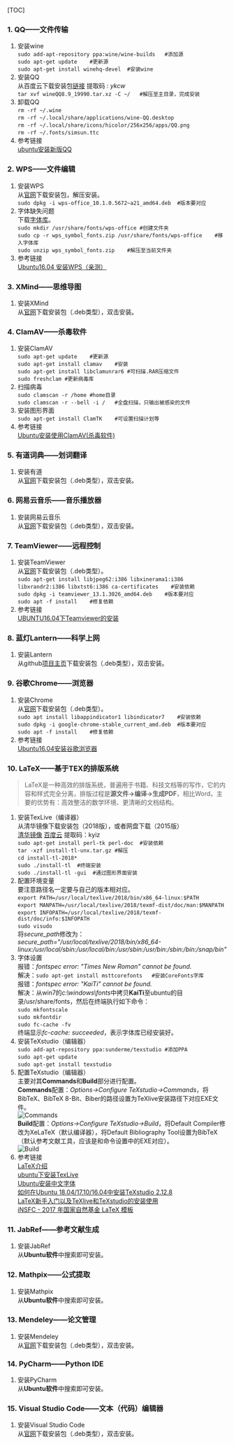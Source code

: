 [TOC]

### 1. QQ——文件传输

1. 安装wine  
`sudo add-apt-repository ppa:wine/wine-builds   #添加源`  
`sudo apt-get update    #更新源`  
`sudo apt-get install winehq-devel  #安装wine`  
2. 安装QQ  
从百度云下载安装包[链接](https://pan.baidu.com/s/1kENXtaEBtxmtBhlC-1g3ZA) 提取码 : *ykcw*  
`tar xvf wineQQ8.9_19990.tar.xz -C ~/   #解压至主目录，完成安装`  
3. 卸载QQ  
`rm -rf ~/.wine`  
`rm -rf ~/.local/share/applications/wine-QQ.desktop`  
`rm -rf ~/.local/share/icons/hicolor/256x256/apps/QQ.png`  
`rm -rf ~/.fonts/simsun.ttc`  
4. 参考链接  
[ubuntu安装新版QQ](https://www.cnblogs.com/sangewuxie/p/7477261.html)  

### 2. WPS——文件编辑

1. 安装WPS  
从[官网](http://www.wps.cn/product/wpslinux/)下载安装包，解压安装。  
`sudo dpkg -i wps-office_10.1.0.5672~a21_amd64.deb  #版本要对应`  
2. 字体缺失问题  
下载[字体库](http://vdisk.weibo.com/s/ajLw30suHpSUg?from=page_100505_profile&wvr=6)。  
`sudo mkdir /usr/share/fonts/wps-office #创建文件夹`  
`sudo cp -r wps_symbol_fonts.zip /usr/share/fonts/wps-office    #移入字体库`  
`sudo unzip wps_symbol_fonts.zip    #解压至当前文件夹`  
3. 参考链接  
[Ubuntu16.04 安装WPS（亲测）](https://blog.csdn.net/superrunner_wujin/article/details/78158165)  

### 3. XMind——思维导图

1. 安装XMind  
从[官网](https://www.xmind.net/download/zen)下载安装包（.deb类型），双击安装。  

### 4. ClamAV——杀毒软件

1. 安装ClamAV  
`sudo apt-get update    #更新源`  
`sudo apt-get install clamav    #安装`  
`sudo apt-get install libclamunrar6 #可扫描.RAR压缩文件`  
`sudo freshclam #更新病毒库`  
2. 扫描病毒  
`sudo clamscan -r /home #home目录`  
`sudo clamscan -r --bell -i /   #全盘扫描，只输出被感染的文件`  
3. 安装图形界面  
`sudo apt-get install ClamTK    #可设置扫描计划等`  
4. 参考链接  
[Ubuntu安装使用ClamAV(杀毒软件)](http://blog.topspeedsnail.com/archives/4300)  

### 5. 有道词典——划词翻译

1. 安装有道  
从[官网](http://cidian.youdao.com/index-linux.html)下载安装包（.deb类型），双击安装。  

### 6. 网易云音乐——音乐播放器

1. 安装网易云音乐  
从[官网](https://music.163.com/#/download)下载安装包（.deb类型），双击安装。  

### 7. TeamViewer——远程控制

1. 安装TeamViewer  
从[官网](https://www.teamviewer.com/cn/download/linux/)下载安装包（.deb类型）。  
`sudo apt-get install libjpeg62:i386 libxinerama1:i386 libxrandr2:i386 libxtst6:i386 ca-certificates    #安装依赖`  
`sudo dpkg -i teamviewer_13.1.3026_amd64.deb    #版本要对应`  
`sudo apt -f install    #修复依赖`  
2. 参考链接  
[UBUNTU16.04下Teamviewer的安装](https://blog.csdn.net/weixin_41887832/article/details/79832991)  

### 8. 蓝灯Lantern——科学上网

1. 安装Lantern  
从github[项目主页](https://github.com/getlantern)下载安装包（.deb类型），双击安装。  

### 9. 谷歌Chrome——浏览器

1. 安装Chrome  
从[官网](https://www.google.cn/chrome/index.html)下载安装包（.deb类型）。  
`sudo apt install libappindicator1 libindicator7    #安装依赖`  
`sudo dpkg -i google-chrome-stable_current_amd.deb  #版本要对应`  
`sudo apt -f install    #修复依赖`  
2. 参考链接  
[Ubuntu16.04安装谷歌浏览器](https://blog.csdn.net/Muleung/article/details/80623533)  

### 10. LaTeX——基于ΤΕΧ的排版系统

>LaTeX是一种高效的排版系统，普遍用于书籍、科技文档等的写作，它的内容和样式完全分离，排版过程是**源文件→编译→生成PDF**，相比Word，主要的优势有：高效整洁的数学环境、更清晰的文档结构。  

1. 安装TexLive（编译器）  
从清华镜像下载安装包（2018版），或者网盘下载（2015版）  
[清华镜像](https://mirrors.tuna.tsinghua.edu.cn/CTAN/systems/texlive/tlnet/)    [百度云](https://pan.baidu.com/s/120xZjoFR1dcBKK6jf2L-SQ)   提取码：kyiz  
`sudo apt-get install perl-tk perl-doc  #安装依赖`  
`tar -xzf install-tl-unx.tar.gz #解压`  
`cd install-tl-2018*`  
`sudo ./install-tl  #终端安装`  
`sudo ./install-tl -gui  #通过图形界面安装`  
2. 配置环境变量  
要注意路径名一定要与自己的版本相对应。  
`export PATH=/usr/local/texlive/2018/bin/x86_64-linux:$PATH`  
`export MANPATH=/usr/local/texlive/2018/texmf-dist/doc/man:$MANPATH`  
`export INFOPATH=/usr/local/texlive/2018/texmf-dist/doc/info:$INFOPATH`  
`sudo visudo`  
将*secure_path*修改为：*secure_path="/usr/local/texlive/2018/bin/x86_64-linux:/usr/local/sbin:/usr/local/bin:/usr/sbin:/usr/bin:/sbin:/bin:/snap/bin"*  
3. 字体设置  
报错：*fontspec error: "Times New Roman" cannot be found.*  
解决：`sudo apt-get install msttcorefonts   #安装CoreFonts字库`  
报错：*fontspec error: "KaiTi" cannot be found.*  
解决：从win7的*c:\windows\fonts*中拷贝**KaiTi**至ubuntu的目录/usr/share/fonts，然后在终端执行如下命令：  
`sudo mkfontscale`  
`sudo mkfontdir`  
`sudo fc-cache -fv`  
终端显示*fc-cache: succeeded*，表示字体库已经安装好。  
4. 安装TeXstudio（编辑器）  
`sudo add-apt-repository ppa:sunderme/texstudio #添加PPA`  
`sudo apt-get update`  
`sudo apt-get install texstudio`  
5. 配置TeXstudio（编辑器）  
主要对其**Commands**和**Build**部分进行配置。  
**Commands**配置：*Options→Configure TeXstudio→Commands*，将BibTeX、BibTeX 8-Bit、Biber的路径设置为TeXlive安装路径下对应EXE文件。  
![Commands](./img/Commands.png)  
**Build**配置：*Options→Configure TeXstudio→Build*，将Default Compiler修改为XeLaTeX（默认编译器），将Default Bibliography Tool设置为BibTeX（默认参考文献工具，应该是和命令设置中的EXE对应）。  
![Build](./img/Build.png)  
6. 参考链接  
[LaTeX介绍](https://zhuanlan.zhihu.com/p/32058882)  
[ubuntu下安装TexLive](http://www.levizebulon.cn/2019/01/03/ubuntu%E4%B8%8B%E5%AE%89%E8%A3%85TexLive/)  
[Ubuntu安装中文字体](http://www.cnblogs.com/windfall/p/4982584.html)  
[如何在Ubuntu 18.04/17.10/16.04中安装TeXstudio 2.12.8](https://www.linuxidc.com/Linux/2018-04/151691.htm)  
[LaTeX新手入门以及TeXlive和TeXstudio的安装使用](https://blog.csdn.net/zywhehe/article/details/83113214#%E4%B8%80%E3%80%81%E5%91%BD%E4%BB%A4%E5%92%8C%E6%9E%84%E5%BB%BA%E8%AE%BE%E7%BD%AE)  
[iNSFC - 2017 年国家自然基金 LaTeX 模板](https://github.com/YimianDai/iNSFC)  

### 11. JabRef——参考文献生成

1. 安装JabRef  
从**Ubuntu软件**中搜索即可安装。  

### 12. Mathpix——公式提取

1. 安装Mathpix  
从**Ubuntu软件**中搜索即可安装。  

### 13. Mendeley——论文管理

1. 安装Mendeley  
从[官网](https://www.mendeley.com/download-desktop/)下载安装包（.deb类型），双击安装。  

### 14. PyCharm——Python IDE

1. 安装PyCharm  
从**Ubuntu软件**中搜索即可安装。  

### 15. Visual Studio Code——文本（代码）编辑器

1. 安装Visual Studio Code  
从[官网](https://code.visualstudio.com/)下载安装包（.deb类型），双击安装。  

